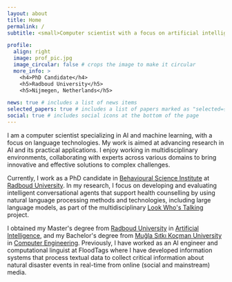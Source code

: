 ```yaml
---
layout: about
title: Home
permalink: /
subtitle: <small>Computer scientist with a focus on artificial intelligence and language technologies</small> #<a href='#'>Affiliations</a>. Address. Contacts. Motto. Etc.

profile:
  align: right
  image: prof_pic.jpg
  image_circular: false # crops the image to make it circular
  more_info: >
    <h4>PhD Candidate</h4>
    <h5>Radboud University</h5>
    <h5>Nijmegen, Netherlands</h5>

news: true # includes a list of news items
selected_papers: true # includes a list of papers marked as "selected={true}"
social: true # includes social icons at the bottom of the page
---
```


I am a computer scientist specializing in AI and machine learning, with a focus on language technologies. My work is aimed at advancing research in AI and its practical applications. I enjoy working in multidisciplinary environments, collaborating with experts across various domains to bring innovative and effective solutions to complex challenges.

Currently, I work as a PhD candidate in [Behavioural Science Institute](https://www.ru.nl/en/bsi) at [Radboud University](https://www.ru.nl/en). In my research, I focus on developing and evaluating intelligent conversational agents that support health counselling by using natural language processing methods and technologies, including large language models, as part of the multidisciplinary [Look Who's Talking](https://look.uvt.nl) project.

I obtained my Master's degree from [Radboud University](https://www.ru.nl/en) in [Artificial Intelligence](https://www.ru.nl/en/education/masters/artificial-intelligence), and my Bachelor's degree from [Muğla Sıtkı Koçman University](https://mu.edu.tr/en) in [Computer Engineering](https://bilgisayar.mu.edu.tr/en). Previously, I have worked as an AI engineer and computational linguist at FloodTags where I have developed information systems that process textual data to collect critical information about natural disaster events in real-time from online (social and mainstream) media.
